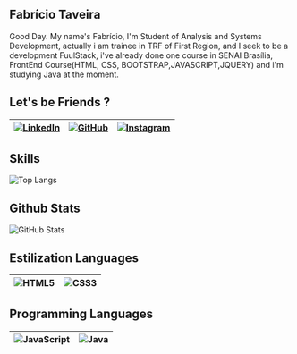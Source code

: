 ## Fabrício Taveira
Good Day. My name's Fabrício, I'm Student of Analysis and Systems Development, 
actually i am trainee in TRF of First Region, and I seek to be a development FuulStack, i've already done one course in SENAI Brasília, FrontEnd Course(HTML, CSS, BOOTSTRAP,JAVASCRIPT,JQUERY) and i'm studying Java at the moment.

## Let's be Friends ?

[![LinkedIn](https://img.shields.io/badge/linkedin-%230077B5.svg?style=for-the-badge&logo=linkedin&logoColor=white)](https://www.linkedin.com/in/fabr%C3%ADcio-taveira-309059211/) | [![GitHub](https://img.shields.io/badge/github-%23121011.svg?style=for-the-badge&logo=github&logoColor=white)](https://github.com/fabricio176) | [![Instagram](https://img.shields.io/badge/Instagram-%23E4405F.svg?style=for-the-badge&logo=Instagram&logoColor=white)](https://www.instagram.com/fabriciotaveira1/) |
 ------- | -------- | --------
 
## Skills
![Top Langs](https://github-readme-stats-git-masterrstaa-rickstaa.vercel.app/api/top-langs/?username=fabricio176&bg_color=000&border_color=FFF&title_color=FFF&text_color=5F9EA0	)


## Github Stats
![GitHub Stats](https://github-readme-stats.vercel.app/api?username=fabricio176&theme=transparent&bg_color=000&border_color=FFF&show_icons=true&icon_color=30A3DC&title_color=FFF&text_color=5F9EA0)

## Estilization Languages
![HTML5](https://img.shields.io/badge/HTML5-000?style=for-the-badge&logo=html5) | ![CSS3](https://img.shields.io/badge/CSS3-000?style=for-the-badge&logo=css3&logoColor=264CE4)
--------- | -------|


## Programming Languages
![JavaScript](https://img.shields.io/badge/JavaScript-000?style=for-the-badge&logo=javascript) | ![Java](https://img.shields.io/badge/java-000.svg?style=for-the-badge&logo=openjdk&logoColor=red)
---------- | --------|





